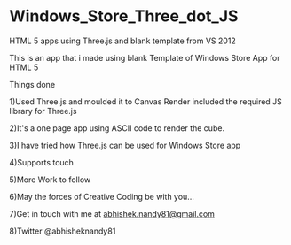Windows_Store_Three_dot_JS
==========================

HTML 5 apps using Three.js and blank template from VS 2012

This is an app that i made using blank Template of Windows Store App for HTML 5

Things done

1)Used Three.js  and moulded it to Canvas Render included the required JS library for Three.js

2)It's a one page app using ASCII code to render the cube.

3)I have tried how Three.js can be used for Windows Store app

4)Supports touch

5)More Work to follow

6)May the forces of Creative Coding be with you...

7)Get in touch with me at abhishek.nandy81@gmail.com

8)Twitter @abhisheknandy81
